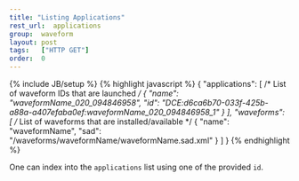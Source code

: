 ```yaml
---
title: "Listing Applications"
rest_url:  applications
group:  waveform
layout: post
tags:   ["HTTP GET"]
order:  0
---
```

{% include JB/setup %}
{% highlight javascript %}
{
    "applications": [
        /* List of waveform IDs that are launched */
        {
            "name": "waveformName_020_094846958", 
            "id":   "DCE:d6ca6b70-033f-425b-a88a-a407efaba0ef:waveformName_020_094846958_1"
        }
    ], 
    "waveforms": [
        /* List of waveforms that are installed/available */
        {
            "name": "waveformName",
            "sad":  "/waveforms/waveformName/waveformName.sad.xml"
        }
    ]
}
{% endhighlight %}

One can index into the `applications` list using one of the provided `id`.